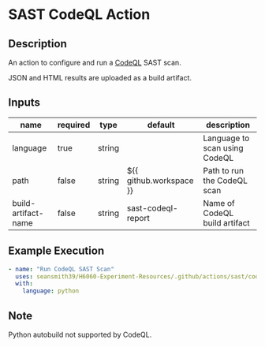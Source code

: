 # SAST CodeQL Action

## Description

An action to configure and run a [CodeQL](https://github.com/github/codeql) SAST scan.

JSON and HTML results are uploaded as a build artifact.

## Inputs

| name                | required | type   | default                 | description                   |
| ------------------- | -------- | ------ | ----------------------- | ----------------------------- |
| language            | true     | string |                         | Language to scan using CodeQL |
| path                | false    | string | ${{ github.workspace }} | Path to run the CodeQL scan   |
| build-artifact-name | false    | string | sast-codeql-report      | Name of CodeQL build artifact |

## Example Execution

```yaml
- name: "Run CodeQL SAST Scan"
  uses: seansmith39/H6060-Experiment-Resources/.github/actions/sast/codeql
  with:
    language: python
```

## Note

Python autobuild not supported by CodeQL.
